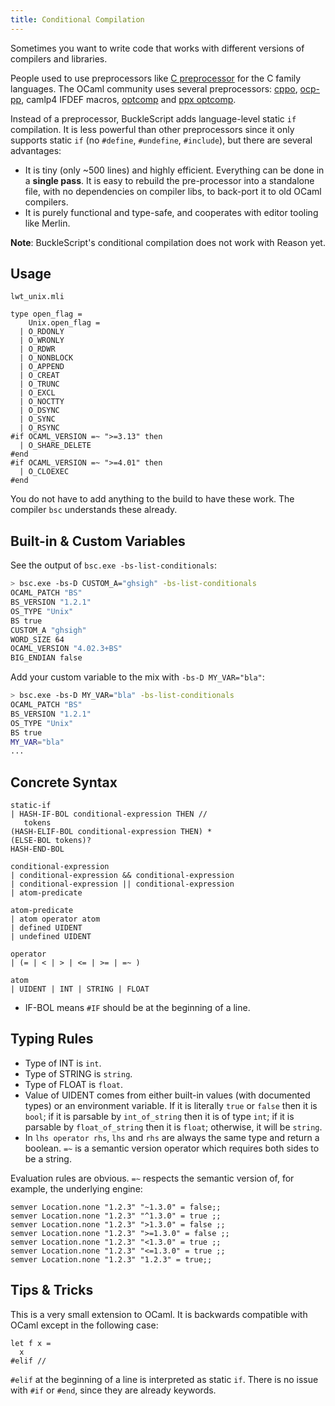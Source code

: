 ```yaml
---
title: Conditional Compilation
---
```


Sometimes you want to write code that works with different versions of compilers and libraries.

People used to use preprocessors like [C preprocessor](http://tigcc.ticalc.org/doc/cpp.html) for the C family languages. The OCaml community uses several preprocessors: [cppo](https://github.com/mjambon/cppo), [ocp-pp](https://github.com/OCamlPro/typerex-build/tree/master/tools/ocp-pp), camlp4 IFDEF macros, [optcomp](https://github.com/diml/optcomp) and [ppx optcomp](https://github.com/janestreet/ppx_optcomp).

Instead of a preprocessor, BuckleScript adds language-level static `if` compilation. It is less powerful than other preprocessors since it only supports static `if` (no `#define`, `#undefine`, `#include`), but there are several advantages:

- It is tiny (only ~500 lines) and highly efficient. Everything can be done in a **single pass**. It is easy to rebuild the pre-processor into a standalone file, with no dependencies on compiler libs, to back-port it to old OCaml compilers.
- It is purely functional and type-safe, and cooperates with editor tooling like Merlin.

**Note**: BuckleScript's conditional compilation does not work with Reason yet.

## Usage

`lwt_unix.mli`

```
type open_flag =
    Unix.open_flag =
  | O_RDONLY
  | O_WRONLY
  | O_RDWR
  | O_NONBLOCK
  | O_APPEND
  | O_CREAT
  | O_TRUNC
  | O_EXCL
  | O_NOCTTY
  | O_DSYNC
  | O_SYNC
  | O_RSYNC
#if OCAML_VERSION =~ ">=3.13" then
  | O_SHARE_DELETE
#end
#if OCAML_VERSION =~ ">=4.01" then
  | O_CLOEXEC
#end
```

You do not have to add anything to the build to have these work. The compiler `bsc` understands these already.

## Built-in & Custom Variables

See the output of `bsc.exe -bs-list-conditionals`:

```sh
> bsc.exe -bs-D CUSTOM_A="ghsigh" -bs-list-conditionals
OCAML_PATCH "BS"
BS_VERSION "1.2.1"
OS_TYPE "Unix"
BS true
CUSTOM_A "ghsigh"
WORD_SIZE 64
OCAML_VERSION "4.02.3+BS"
BIG_ENDIAN false
```

Add your custom variable to the mix with `-bs-D MY_VAR="bla"`:

```sh
> bsc.exe -bs-D MY_VAR="bla" -bs-list-conditionals
OCAML_PATCH "BS"
BS_VERSION "1.2.1"
OS_TYPE "Unix"
BS true
MY_VAR="bla"
...
```

## Concrete Syntax

```
static-if
| HASH-IF-BOL conditional-expression THEN //
   tokens
(HASH-ELIF-BOL conditional-expression THEN) *
(ELSE-BOL tokens)?
HASH-END-BOL

conditional-expression
| conditional-expression && conditional-expression
| conditional-expression || conditional-expression
| atom-predicate

atom-predicate
| atom operator atom
| defined UIDENT
| undefined UIDENT

operator
| (= | < | > | <= | >= | =~ )

atom
| UIDENT | INT | STRING | FLOAT
```

- IF-BOL means `#IF` should be at the beginning of a line.

## Typing Rules

- Type of INT is `int`.
- Type of STRING is `string`.
- Type of FLOAT is `float`.
- Value of UIDENT comes from either built-in values (with documented types) or an environment variable. If it is literally `true` or `false` then it is `bool`; if it is parsable by `int_of_string` then it is of type `int`; if it is parsable by `float_of_string` then it is `float`; otherwise, it will be `string`.
- In `lhs operator rhs`, `lhs` and `rhs` are always the same type and return a boolean. `=~` is a semantic version operator which requires both sides to be a string.

Evaluation rules are obvious. `=~` respects the semantic version of, for example, the underlying engine:

```
semver Location.none "1.2.3" "~1.3.0" = false;;
semver Location.none "1.2.3" "^1.3.0" = true ;;
semver Location.none "1.2.3" ">1.3.0" = false ;;
semver Location.none "1.2.3" ">=1.3.0" = false ;;
semver Location.none "1.2.3" "<1.3.0" = true ;;
semver Location.none "1.2.3" "<=1.3.0" = true ;;
semver Location.none "1.2.3" "1.2.3" = true;;
```

## Tips & Tricks

This is a very small extension to OCaml. It is backwards compatible with OCaml except in the following case:

```
let f x =
  x
#elif //
```

`#elif` at the beginning of a line is interpreted as static `if`. There is no issue with `#if` or `#end`, since they are already keywords.
